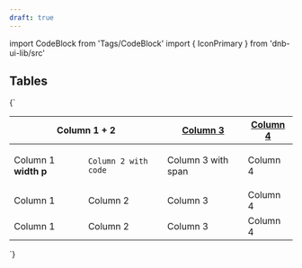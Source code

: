 ```yaml
---
draft: true
---
```


import CodeBlock from 'Tags/CodeBlock'
import { IconPrimary } from 'dnb-ui-lib/src'

## Tables

<CodeBlock scope={{IconPrimary}} reactLive hideCode>
{`
<table data-dnb-test="table">
  <thead>
    <tr>
      <th colSpan="2">Column 1 + 2</th>
      <th>
        <a href="#sort">Column 3</a>
      </th>
      <th className="dnb-no-wrap">
        <a href="#sort" className="dnb-anchor-no-underline">
          Column 4 <IconPrimary icon="chevron-down" />
        </a>
      </th>
    </tr>
  </thead>
  <tbody>
    <tr>
      <td>
        <p>
          Column 1 <b>width p</b>
        </p>
      </td>
      <td>
        <code>Column 2 with code</code>
      </td>
      <td>
        <span>Column 3 with span</span>
      </td>
      <td>Column 4</td>
    </tr>
    <tr>
      <td>Column 1</td>
      <td>Column 2</td>
      <td>Column 3</td>
      <td>Column 4</td>
    </tr>
    <tr>
      <td>Column 1</td>
      <td>Column 2</td>
      <td>Column 3</td>
      <td>Column 4</td>
    </tr>
  </tbody>
</table>
`}
</CodeBlock>
